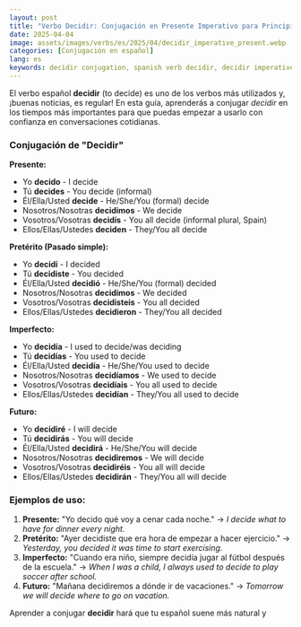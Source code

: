 ```yaml
---
layout: post
title: "Verbo Decidir: Conjugación en Presente Imperativo para Principiantes"
date: 2025-04-04
image: assets/images/verbs/es/2025/04/decidir_imperative_present.webp
categories: [Conjugación en español]
lang: es
keywords: decidir conjugation, spanish verb decidir, decidir imperative present, spanish conjugation, learn spanish
---
```


El verbo español **decidir** (to decide) es uno de los verbos más utilizados y, ¡buenas noticias, es regular! En esta guía, aprenderás a conjugar *decidir* en los tiempos más importantes para que puedas empezar a usarlo con confianza en conversaciones cotidianas.

### Conjugación de "Decidir"

**Presente:**
- Yo **decido** - I decide
- Tú **decides** - You decide (informal)
- Él/Ella/Usted **decide** - He/She/You (formal) decide
- Nosotros/Nosotras **decidimos** - We decide
- Vosotros/Vosotras **decidís** - You all decide (informal plural, Spain)
- Ellos/Ellas/Ustedes **deciden** - They/You all decide

**Pretérito (Pasado simple):**
- Yo **decidí** - I decided
- Tú **decidiste** - You decided
- Él/Ella/Usted **decidió** - He/She/You (formal) decided
- Nosotros/Nosotras **decidimos** - We decided
- Vosotros/Vosotras **decidisteis** - You all decided
- Ellos/Ellas/Ustedes **decidieron** - They/You all decided

**Imperfecto:**
- Yo **decidía** - I used to decide/was deciding
- Tú **decidías** - You used to decide
- Él/Ella/Usted **decidía** - He/She/You used to decide
- Nosotros/Nosotras **decidíamos** - We used to decide
- Vosotros/Vosotras **decidíais** - You all used to decide
- Ellos/Ellas/Ustedes **decidían** - They/You all used to decide

**Futuro:**
- Yo **decidiré** - I will decide
- Tú **decidirás** - You will decide
- Él/Ella/Usted **decidirá** - He/She/You will decide
- Nosotros/Nosotras **decidiremos** - We will decide
- Vosotros/Vosotras **decidiréis** - You all will decide
- Ellos/Ellas/Ustedes **decidirán** - They/You all will decide

### Ejemplos de uso:

1. **Presente:** "Yo decido qué voy a cenar cada noche."
   → _I decide what to have for dinner every night._
2. **Pretérito:** "Ayer decidiste que era hora de empezar a hacer ejercicio."
   → _Yesterday, you decided it was time to start exercising._
3. **Imperfecto:** "Cuando era niño, siempre decidía jugar al fútbol después de la escuela."
   → _When I was a child, I always used to decide to play soccer after school._
4. **Futuro:** "Mañana decidiremos a dónde ir de vacaciones."
   → _Tomorrow we will decide where to go on vacation._

Aprender a conjugar **decidir** hará que tu español suene más natural y